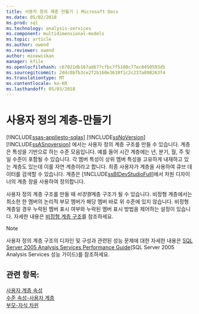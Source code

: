 ```yaml
---
title: 사용자 정의 계층 만들기 | Microsoft Docs
ms.date: 05/02/2018
ms.prod: sql
ms.technology: analysis-services
ms.component: multidimensional-models
ms.topic: article
ms.author: owend
ms.reviewer: owend
author: minewiskan
manager: kfile
ms.openlocfilehash: c67021db167ad677cfbc7f5108c77ec8450593d5
ms.sourcegitcommit: 2ddc0bfb3ce2f2b160e3638f1c2c237a898263f4
ms.translationtype: MT
ms.contentlocale: ko-KR
ms.lasthandoff: 05/03/2018
---
```

# <a name="user-defined-hierarchies---create"></a>사용자 정의 계층-만들기
[!INCLUDE[ssas-appliesto-sqlas](../../includes/ssas-appliesto-sqlas.md)]
  [!INCLUDE[ssNoVersion](../../includes/ssnoversion-md.md)] [!INCLUDE[ssASnoversion](../../includes/ssasnoversion-md.md)] 에서는 사용자 정의 계층 구조를 만들 수 있습니다. 계층은 특성을 기반으로 하는 수준 모음입니다. 예를 들어 시간 계층에는 년, 분기, 월, 주 및 일 수준이 포함될 수 있습니다. 각 멤버 특성이 상위 멤버 특성을 고유하게 내재하고 있는 계층도 있는데 이를 자연 계층이라고 합니다. 최종 사용자가 계층을 사용하여 큐브 데이터를 검색할 수 있습니다. 계층은 [!INCLUDE[ssBIDevStudioFull](../../includes/ssbidevstudiofull-md.md)]에서 차원 디자이너의 계층 창을 사용하여 정의합니다.  
  
 사용자 정의 계층 구조를 만들 때 *비정형*계층 구조가 될 수 있습니다. 비정형 계층에서는 최소한 한 멤버의 논리적 부모 멤버가 해당 멤버 바로 위 수준에 있지 않습니다. 비정형 계층일 경우 누락된 멤버 표시 여부와 누락된 멤버 표시 방법을 제어하는 설정이 있습니다. 자세한 내용은 [비정형 계층 구조](../../analysis-services/multidimensional-models/user-defined-hierarchies-ragged-hierarchies.md)를 참조하세요.  
  
> [!NOTE]  
>  사용자 정의 계층 구조의 디자인 및 구성과 관련된 성능 문제에 대한 자세한 내용은 [SQL Server 2005 Analysis Services Performance Guide](http://go.microsoft.com/fwlink/?LinkId=81621)(SQL Server 2005 Analysis Services 성능 가이드)를 참조하세요.  
  
## <a name="see-also"></a>관련 항목:  
 [사용자 계층 속성](../../analysis-services/multidimensional-models-olap-logical-dimension-objects/user-hierarchies-properties.md)   
 [수준 속성-사용자 계층](../../analysis-services/multidimensional-models-olap-logical-dimension-objects/user-hierarchies-level-properties.md)   
 [부모-자식 차원](../../analysis-services/multidimensional-models/parent-child-dimension.md)  
  
  
